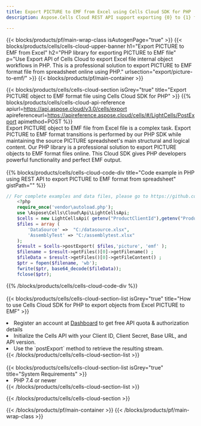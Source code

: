 ```yaml
---
title: Export PICTURE to EMF from Excel using Cells Cloud SDK for PHP  
description: Aspose.Cells Cloud REST API support exporting {0} to {1} format files using {2}. 

---
```



{{< blocks/products/pf/main-wrap-class isAutogenPage="true" >}}
{{< blocks/products/cells/cells-cloud-upper-banner h1="Export PICTURE to EMF from Excel" h2="PHP library for exporting PICTURE to EMF file" p="Use Export API of Cells Cloud to export Excel file internal object workflows in PHP. This is a professional solution to export PICTURE to EMF format file from spreadsheet online using PHP." urlsection="export/picture-to-emf/" >}}
{{< blocks/products/pf/main-container >}}

{{< blocks/products/cells/cells-cloud-section isGrey="true"  title="Export PICTURE object to EMF format file using Cells Cloud SDK for PHP" >}}
{{% blocks/products/cells/cells-cloud-api-reference  apiurl=https://api.aspose.cloud/v3.0/cells/export  apireferenceurl=https://apireference.aspose.cloud/cells/#/LightCells/PostExport  apimethod=POST %}}
<br/>
Export PICTURE object to EMF file from Excel file is a complex task. Export PICTURE to EMF format transitions is performed by our PHP SDK while maintaining the source PICTURE spreadsheet's main structural and logical content. Our PHP library is a professional solution to export PICTURE objects to EMF format files online. This Cloud SDK gives PHP developers powerful functionality and perfect EMF output.
<br/>
<br/>
{{% blocks/products/cells/cells-cloud-code-div title="Code example in PHP using REST API to export PICTURE to EMF format from spreadsheet" gistPath="" %}}
  
```php
// For complete examples and data files, please go to https://github.com/aspose-cells-cloud/aspose-cells-cloud-php/
    <?php
    require_once('vendor\autoload.php');
    use \Aspose\Cells\Cloud\Api\LightCellsApi;
    $cells = new LightCellsApi( getenv("ProductClientId"),getenv("ProductClientSecret") );
    $files = array (
        'DataSource' =>  "C:/datasource.xlsx",
        'AssemblyTest' => "C:/assemblytest.xlsx"
    );
    $result = $cells->postExport( $files,'picture', 'emf' );
    $filename = $result->getFiles()[0]->getFilename() ;
    $fileData = $result->getFiles()[0]->getFileContent() ;
    $ptr = fopen($filename, 'wb');
    fwrite($ptr, base64_decode($fileData));
    fclose($ptr);
```
   
{{% /blocks/products/cells/cells-cloud-code-div  %}}
<br/>
<br/>
{{< blocks/products/cells/cells-cloud-section-list isGrey="true"  title="How to use Cells Cloud SDK for PHP to export objects from Excel PICTURE to EMF" >}}
<li>Register an account at <a href="https://dashboard.aspose.cloud/">Dashboard</a> to get free API quota & authorization details</li>
<li>Initialize the Cells API with your Client ID, Client Secret, Base URL, and API version.</li>
<li>Use the `postExport` method to retrieve the resulting stream.</li>
{{< /blocks/products/cells/cells-cloud-section-list >}}
<br/>
<br/>
{{< blocks/products/cells/cells-cloud-section-list isGrey="true"  title="System Requirements" >}}
<li>PHP 7.4 or newer</li>
{{< /blocks/products/cells/cells-cloud-section-list >}}

{{< /blocks/products/cells/cells-cloud-section >}}

{{< /blocks/products/pf/main-container >}}
{{< /blocks/products/pf/main-wrap-class >}}
